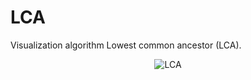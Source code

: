 # LCA
Visualization algorithm Lowest common ancestor (LCA).

<div align="center">
<img title="LCA" src="https://cloud.githubusercontent.com/assets/6010898/16712715/42eea9f4-4698-11e6-8bd8-95c5efa64a53.jpg">
</div>
